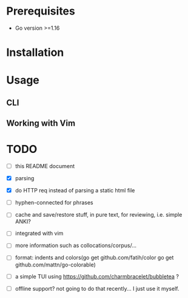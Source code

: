 # Prerequisites
- Go version >=1.16
# Installation

# Usage
## CLI
## Working with Vim

# TODO
- [ ] this README document
- [x] parsing
- [x] do HTTP req instead of parsing a static html file
- [ ] hyphen-connected for phrases
- [ ] cache and save/restore stuff, in pure text, for reviewing, i.e. simple ANKI?
- [ ] integrated with vim
- [ ] more information such as collocations/corpus/...
- [ ] format: indents and colors(go get github.com/fatih/color go get github.com/mattn/go-colorable)
- [ ] a simple TUI using https://github.com/charmbracelet/bubbletea ?
- [ ] offline support? not going to do that recently... I just use it myself. 

